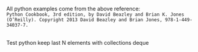 All python examples come from the above reference:<br>
`Python Cookbook, 3rd edition, by David
Beazley and Brian K. Jones (O’Reilly). Copyright 2013 David Beazley and Brian Jones,
978-1-449-34037-7.`

<br>
Test python keep last N elements with collections deque<br>
